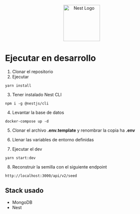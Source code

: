 <p align="center">
  <a href="http://nestjs.com/" target="blank"><img src="https://nestjs.com/img/logo-small.svg" width="120" alt="Nest Logo" /></a>
</p>

# Ejecutar en desarrollo

1. Clonar el repositorio
2. Ejecutar
```
yarn install
```

3. Tener instalado Nest CLI
```
npm i -g @nestjs/cli
```

4. Levantar la base de datos
```
docker-compose up -d
```

5. Clonar el archivo __.env.template__ y renombrar la copia ha __.env__

6. Llenar las variables de entorno definidas

7. Ejecutar el dev
```
yarn start:dev
```
8. Reconstruir la semilla con el siguiente endpoint
```
http://localhost:3000/api/v2/seed
```
## Stack usado
* MongoDB
* Nest